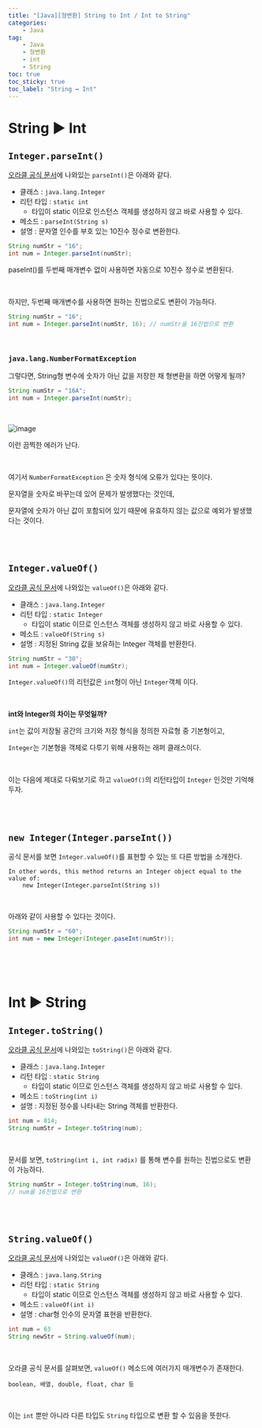 ```yaml
---
title: "[Java][형변환] String to Int / Int to String"
categories:
    - Java
tag:
    - Java
    - 형변환
    - int
    - String
toc: true
toc_sticky: true
toc_label: "String ↔ Int"
---
```


# String ▶ Int
## ```Integer.parseInt()```
[오라클 공식 문서](https://docs.oracle.com/en/java/javase/11/docs/api/java.base/java/lang/Integer.html)에 나와있는 ```parseInt()```은 아래와 같다.
- 클래스 : ```java.lang.Integer```
- 리턴 타입 : ```static int```
    - 타입이 static 이므로 인스턴스 객체를 생성하지 않고 바로 사용할 수 있다.
- 메소드 : ```parseInt(String s)```
- 설명 : 문자열 인수를 부호 있는 10진수 정수로 변환한다.

```java
String numStr = "16";
int num = Integer.parseInt(numStr);
```

paseInt()를 두번째 매개변수 없이 사용하면 자동으로 10진수 정수로 변환된다.

<br>

하지만, 두번째 매개변수를 사용하면 원하는 진법으로도 변환이 가능하다.
```java
String numStr = "16";
int num = Integer.parseInt(numStr, 16); // numStr을 16진법으로 변환
```

<br>

### ```java.lang.NumberFormatException```

그렇다면, String형 변수에 숫자가 아닌 값을 저장한 채 형변환을 하면 어떻게 될까?

```java
String numStr = "16A";
int num = Integer.parseInt(numStr);
```

<br>

![image](https://user-images.githubusercontent.com/81462623/220585409-04b243e9-6671-41c3-a070-f40dca544062.png)

이런 끔찍한 에러가 난다.

<br>

여기서 ```NumberFormatException``` 은 숫자 형식에 오류가 있다는 뜻이다.

문자열을 숫자로 바꾸는데 있어 문제가 발생했다는 것인데,

문자열에 숫자가 아닌 값이 포함되어 있기 때문에 유효하지 않는 값으로 예외가 발생했다는 것이다.

<br><br>

## ```Integer.valueOf()```
[오라클 공식 문서](https://docs.oracle.com/en/java/javase/11/docs/api/java.base/java/lang/Integer.html)에 나와있는 ```valueOf()```은 아래와 같다.
- 클래스 : ```java.lang.Integer```
- 리턴 타입 : ```static Integer```
    - 타입이 static 이므로 인스턴스 객체를 생성하지 않고 바로 사용할 수 있다.
- 메소드 : ```valueOf​(String s)```
- 설명 : 지정된 String 값을 보유하는 Integer 객체를 반환한다.  

```java
String numStr = "30";
int num = Integer.valueOf(numStr);
```

```Integer.valueOf()```의 리턴값은 ```int```형이 아닌 ```Integer```객체 이다.

<br>

<b>int와 Integer의 차이는 무엇일까?</b>

```int```는 값이 저장될 공간의 크기와 저장 형식을 정의한 자료형 중 기본형이고,

```Integer```는 기본형을 객체로 다루기 위해 사용하는 래퍼 클래스이다.

<br>

이는 다음에 제대로 다뤄보기로 하고 ```valueOf()```의 리턴타입이 ```Integer``` 인것만 기억해두자.

<br><br>

## ```new Integer(Integer.parseInt())```
공식 문서를 보면 ```Integer.valueOf()```를 표현할 수 있는 또 다른 방법을 소개한다.
```
In other words, this method returns an Integer object equal to the value of:
    new Integer(Integer.parseInt(String s))
```

<br>

아래와 같이 사용할 수 있다는 것이다.

```java
String numStr = "60";
int num = new Integer(Integer.paseInt(numStr));
```

<br><br><br>

# Int ▶ String

## ```Integer.toString()```
[오라클 공식 문서](https://docs.oracle.com/en/java/javase/11/docs/api/java.base/java/lang/Integer.html)에 나와있는 ```toString()```은 아래와 같다.
- 클래스 : ```java.lang.Integer```
- 리턴 타입 : ```static String```
    - 타입이 static 이므로 인스턴스 객체를 생성하지 않고 바로 사용할 수 있다.
- 메소드 : ```toString(int i)```
- 설명 : 지정된 정수를 나타내는 String 객체를 반환한다.

```java
int num = 814;
String numStr = Integer.toString(num);
```

<br>

문서를 보면, ```toString​(int i, int radix)``` 를 통해 변수를 원하는 진법으로도 변환이 가능하다.

```java
String numStr = Integer.toString(num, 16);
// num을 16진법으로 변환
```

<br><br>

## ```String.valueOf()```
[오라클 공식 문서](https://docs.oracle.com/en/java/javase/11/docs/api/java.base/java/lang/String.html)에 나와있는 ```valueOf()```은 아래와 같다.
- 클래스 : ```java.lang.String```
- 리턴 타입 : ```static String```
    - 타입이 static 이므로 인스턴스 객체를 생성하지 않고 바로 사용할 수 있다.
- 메소드 : ```valueOf​(int i)```
- 설명 : char형 인수의 문자열 표현을 반환한다.

```java
int num = 63
String newStr = String.valueOf(num);
```

<br>

오라클 공식 문서를 살펴보면, ```valueOf()``` 메소드에 여러가지 매개변수가 존재한다. 

```boolean, 배열, double, float, char 등```

<br>

이는 ```int``` 뿐만 아니라 다른 타입도 ```String``` 타입으로 변환 할 수 있음을 뜻한다.